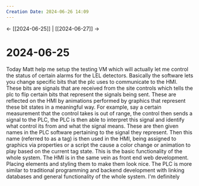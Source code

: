 ```yaml
---
Creation Date: 2024-06-26 14:09
---
```


<- [[2024-06-25]] | [[2024-06-27]]  ->

# 2024-06-25
Today Matt help me setup the testing VM which will actually let me control the status of certain alarms for the LEL detectors. Basically the software lets you change specific bits that the plc uses to communicate to the HMI. These bits are signals that are received from the site controls which tells the plc to flip certain bits that represent the signals being sent. These are reflected on the HMI by animations performed by graphics that represent these bit states in a meaningful way. For example, say a certain measurement that the control takes is out of range, the control then sends a signal to the PLC, the PLC is then able to interpret this signal and identify what control its from and what the signal means. These are then given names in the PLC software pertaining to the signal they represent. Then this name (referred to as a tag) is then used in the HMI, being assigned to graphics via properties or a script the cause a color change or animation to play based on the current tag state. This is the basic functionality of the whole system. The HMI is in the same vein as front end web development. Placing elements and styling them to make them look nice. The PLC is more similar to traditional programming and backend development with linking databases and general functionality of the whole system. I'm definitely 
